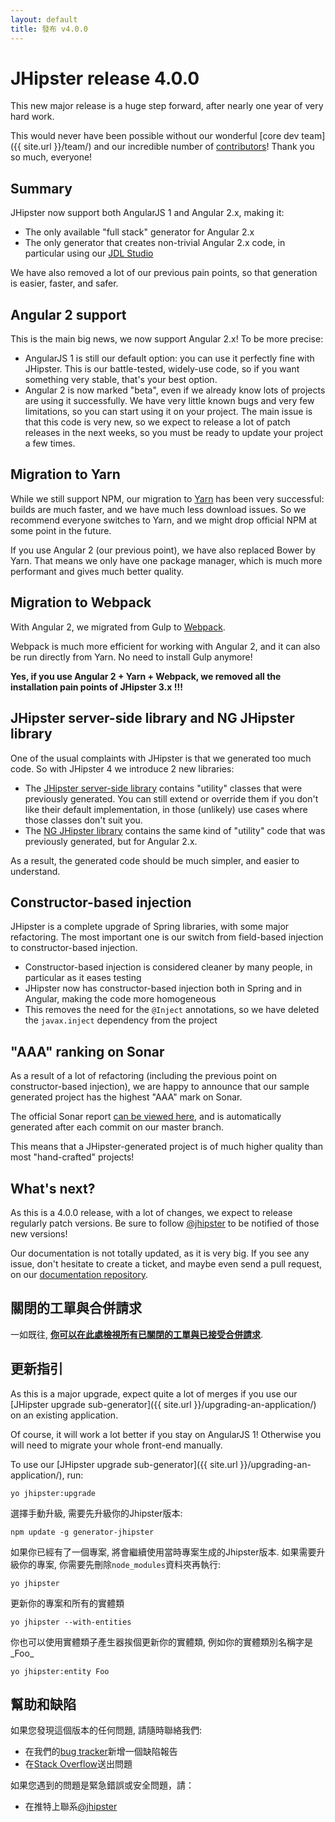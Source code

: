 ```yaml
---
layout: default
title: 發布 v4.0.0
---
```


JHipster release 4.0.0
==================

This new major release is a huge step forward, after nearly one year of very hard work.

This would never have been possible without our wonderful [core dev team]({{ site.url }}/team/) and our incredible number of [contributors](https://github.com/jhipster/generator-jhipster/graphs/contributors)! Thank you so much, everyone!

Summary
------------

JHipster now support both AngularJS 1 and Angular 2.x, making it:

- The only available "full stack" generator for Angular 2.x
- The only generator that creates non-trivial Angular 2.x code, in particular using our [JDL Studio](https://start.jhipster.tech/jdl-studio/)

We have also removed a lot of our previous pain points, so that generation is easier, faster, and safer.

Angular 2 support
------------

This is the main big news, we now support Angular 2.x! To be more precise:

- AngularJS 1 is still our default option: you can use it perfectly fine with JHipster. This is our battle-tested, widely-use code, so if you want something very stable, that's your best option.
- Angular 2 is now marked "beta", even if we already know lots of projects are using it successfully. We have very little known bugs and very few limitations, so you can start using it on your project. The main issue is that this code is very new, so we expect to release a lot of patch releases in the next weeks, so you must be ready to update your project a few times.

Migration to Yarn
------------

While we still support NPM, our migration to [Yarn](https://github.com/yarnpkg/yarn) has been very successful: builds are much faster, and we have much less download issues. So we recommend everyone switches to Yarn, and we might drop official NPM at some point in the future.

If you use Angular 2 (our previous point), we have also replaced Bower by Yarn. That means we only have one package manager, which is much more performant and gives much better quality.

Migration to Webpack
------------

With Angular 2, we migrated from Gulp to [Webpack](https://webpack.github.io/).

Webpack is much more efficient for working with Angular 2, and it can also be run directly from Yarn. No need to install Gulp anymore!

**Yes, if you use Angular 2 + Yarn + Webpack, we removed all the installation pain points of JHipster 3.x !!!**

JHipster server-side library and NG JHipster library
------------

One of the usual complaints with JHipster is that we generated too much code. So with JHipster 4 we introduce 2 new libraries:

- The [JHipster server-side library](https://github.com/jhipster/jhipster) contains "utility" classes that were previously generated. You can still extend or override them if you don't like their default implementation, in those (unlikely) use cases where those classes don't suit you.
- The [NG JHipster library](https://github.com/jhipster/ng-jhipster) contains the same kind of "utility" code that was previously generated, but for Angular 2.x.

As a result, the generated code should be much simpler, and easier to understand.

Constructor-based injection
--------------

JHipster is a complete upgrade of Spring libraries, with some major refactoring. The most important one is our switch from field-based injection to constructor-based injection.

- Constructor-based injection is considered cleaner by many people, in particular as it eases testing
- JHipster now has constructor-based injection both in Spring and in Angular, making the code more homogeneous
- This removes the need for the `@Inject` annotations, so we have deleted the `javax.inject` dependency from the project

"AAA" ranking on Sonar
---------------

As a result of a lot of refactoring (including the previous point on constructor-based injection), we are happy to announce that our sample generated project has the highest "AAA" mark on Sonar.

The official Sonar report [can be viewed here](https://sonarqube.com/dashboard/?id=1054756), and is automatically generated after each commit on our master branch.

This means that a JHipster-generated project is of much higher quality than most "hand-crafted" projects!

What's next?
------------

As this is a 4.0.0 release, with a lot of changes, we expect to release regularly patch versions. Be sure to follow [@jhipster](https://twitter.com/jhipster) to be notified of those new versions!

Our documentation is not totally updated, as it is very big. If you see any issue, don't hesitate to create a ticket, and maybe even send a pull request, on our [documentation repository](https://github.com/jhipster/jhipster.github.io).

關閉的工單與合併請求
------------
一如既往, __[你可以在此處檢視所有已關閉的工單與已接受合併請求](https://github.com/jhipster/generator-jhipster/issues?q=milestone%3A4.0.0+is%3Aclosed)__.

更新指引
------------

As this is a major upgrade, expect quite a lot of merges if you use our [JHipster upgrade sub-generator]({{ site.url }}/upgrading-an-application/) on an existing application.

Of course, it will work a lot better if you stay on AngularJS 1! Otherwise you will need to migrate your whole front-end manually.

To use our [JHipster upgrade sub-generator]({{ site.url }}/upgrading-an-application/), run:

```
yo jhipster:upgrade
```

選擇手動升級, 需要先升級你的Jhipster版本:

```
npm update -g generator-jhipster
```

如果你已經有了一個專案, 將會繼續使用當時專案生成的Jhipster版本.
如果需要升級你的專案, 你需要先刪除`node_modules`資料夾再執行:

```
yo jhipster
```

更新你的專案和所有的實體類

```
yo jhipster --with-entities
```

你也可以使用實體類子產生器挨個更新你的實體類, 例如你的實體類別名稱字是_Foo_

```
yo jhipster:entity Foo
```

幫助和缺陷
--------------

如果您發現這個版本的任何問題, 請隨時聯絡我們:

- 在我們的[bug tracker](https://github.com/jhipster/generator-jhipster/issues?state=open)新增一個缺陷報告
- 在[Stack Overflow](http://stackoverflow.com/tags/jhipster/info)送出問題

如果您遇到的問題是緊急錯誤或安全問題，請：

- 在推特上聯系[@jhipster](https://twitter.com/jhipster)
